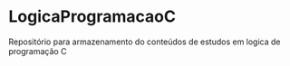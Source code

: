 # LogicaProgramacaoC
Repositório para armazenamento do conteúdos de estudos em logica de programação C 

